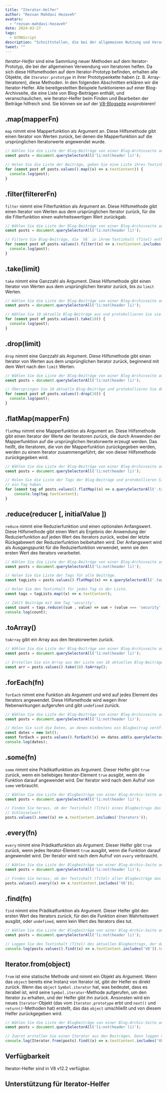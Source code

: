 ```yaml
---
title: "Iterator-Helfer"
author: "Rezvan Mahdavi Hezaveh"
avatars: 
  - "rezvan-mahdavi-hezaveh"
date: 2024-03-27
tags: 
  - ECMAScript
description: "Schnittstellen, die bei der allgemeinen Nutzung und Verarbeitung von Iteratoren helfen."
tweet: ""
---
```


*Iterator-Helfer* sind eine Sammlung neuer Methoden auf dem Iterator-Prototyp, die bei der allgemeinen Verwendung von Iteratoren helfen. Da sich diese Hilfsmethoden auf dem Iterator-Prototyp befinden, erhalten alle Objekte, die `Iterator.prototype` in ihrer Prototypenkette haben (z. B. Array-Iteratoren), diese Methoden. In den folgenden Abschnitten erklären wir die Iterator-Helfer. Alle bereitgestellten Beispiele funktionieren auf einer Blog-Archivseite, die eine Liste von Blog-Beiträgen enthält, und veranschaulichen, wie Iterator-Helfer beim Finden und Bearbeiten der Beiträge hilfreich sind. Sie können sie auf der [V8-Blogseite](https://v8.dev/blog) ausprobieren!

<!--truncate-->

## .map(mapperFn)

`map` nimmt eine Mapperfunktion als Argument an. Diese Hilfsmethode gibt einen Iterator von Werten zurück, bei denen die Mapperfunktion auf die ursprünglichen Iteratorwerte angewendet wurde.

```javascript
// Wählen Sie die Liste der Blog-Beiträge von einer Blog-Archivseite aus.
const posts = document.querySelectorAll('li:not(header li)');

// Holen Sie die Liste der Beiträge, geben Sie eine Liste ihres Textinhalts (Titel) zurück und protokollieren Sie sie.
for (const post of posts.values().map((x) => x.textContent)) {
  console.log(post);
}
```

## .filter(filtererFn)

`filter` nimmt eine Filterfunktion als Argument an. Diese Hilfsmethode gibt einen Iterator von Werten aus dem ursprünglichen Iterator zurück, für die die Filterfunktion einen wahrheitswertigen Wert zurückgab.

```javascript
// Wählen Sie die Liste der Blog-Beiträge von einer Blog-Archivseite aus.
const posts = document.querySelectorAll('li:not(header li)');

// Filtern Sie Blog-Beiträge, die `V8` in ihrem Textinhalt (Titel) enthalten, und protokollieren Sie sie.
for (const post of posts.values().filter((x) => x.textContent.includes('V8'))) {
  console.log(post);
} 
```

## .take(limit)

`take` nimmt eine Ganzzahl als Argument. Diese Hilfsmethode gibt einen Iterator von Werten aus dem ursprünglichen Iterator zurück, bis zu `limit` Werten.

```javascript
// Wählen Sie die Liste der Blog-Beiträge von einer Blog-Archivseite aus.
const posts = document.querySelectorAll('li:not(header li)');

// Wählen Sie 10 aktuelle Blog-Beiträge aus und protokollieren Sie sie.
for (const post of posts.values().take(10)) {
  console.log(post);
}
```

## .drop(limit)

`drop` nimmt eine Ganzzahl als Argument. Diese Hilfsmethode gibt einen Iterator von Werten aus dem ursprünglichen Iterator zurück, beginnend mit dem Wert nach den `limit` Werten.

```javascript
// Wählen Sie die Liste der Blog-Beiträge von einer Blog-Archivseite aus.
const posts = document.querySelectorAll('li:not(header li)');

// Überspringen Sie 10 aktuelle Blog-Beiträge und protokollieren Sie den Rest.
for (const post of posts.values().drop(10)) {
  console.log(post);
}
```

## .flatMap(mapperFn)

`flatMap` nimmt eine Mapperfunktion als Argument an. Diese Hilfsmethode gibt einen Iterator der Werte der Iteratoren zurück, die durch Anwenden der Mapperfunktion auf die ursprünglichen Iteratorwerte erzeugt werden. Das heißt, die Iteratoren, die von der Mapperfunktion zurückgegeben werden, werden zu einem Iterator zusammengeführt, der von dieser Hilfsmethode zurückgegeben wird.

```javascript
// Wählen Sie die Liste der Blog-Beiträge von einer Blog-Archivseite aus.
const posts = document.querySelectorAll('li:not(header li)');

// Holen Sie die Liste der Tags der Blog-Beiträge und protokollieren Sie sie. Jeder Beitrag kann mehr als
// ein Tag haben.
for (const tag of posts.values().flatMap((x) => x.querySelectorAll('.tag').values())) {
    console.log(tag.textContent);
}
```

## .reduce(reducer [, initialValue ])

`reduce` nimmt eine Reduzierfunktion und einen optionalen Anfangswert. Diese Hilfsmethode gibt einen Wert als Ergebnis der Anwendung der Reduzierfunktion auf jeden Wert des Iterators zurück, wobei der letzte Rückgabewert der Reduzierfunktion beibehalten wird. Der Anfangswert wird als Ausgangspunkt für die Reduzierfunktion verwendet, wenn sie den ersten Wert des Iterators verarbeitet.

```javascript
// Wählen Sie die Liste der Blog-Beiträge von einer Blog-Archivseite aus.
const posts = document.querySelectorAll('li:not(header li)');

// Holen Sie die Liste der Tags für alle Beiträge.
const tagLists = posts.values().flatMap((x) => x.querySelectorAll('.tag').values());

// Holen Sie den Textinhalt für jedes Tag in der Liste.
const tags = tagLists.map((x) => x.textContent);

// Zählt Beiträge mit dem Tag 'security'.
const count = tags.reduce((sum , value) => sum + (value === 'security' ? 1 : 0), 0);
console.log(count);
```

## .toArray()

`toArray` gibt ein Array aus den Iteratorwerten zurück.

```javascript
// Wählen Sie die Liste der Blog-Beiträge von einer Blog-Archivseite aus.
const posts = document.querySelectorAll('li:not(header li)');

// Erstellen Sie ein Array aus der Liste von 10 aktuellen Blog-Beiträgen.
const arr = posts.values().take(10).toArray();
```

## .forEach(fn)

`forEach` nimmt eine Funktion als Argument und wird auf jedes Element des Iterators angewendet. Diese Hilfsmethode wird wegen ihrer Nebenwirkungen aufgerufen und gibt `undefined` zurück.

```javascript
// Wählen Sie die Liste der Blog-Beiträge von einer Blog-Archivseite aus.
const posts = document.querySelectorAll('li:not(header li)');

// Holen Sie sich die Daten, an denen mindestens ein Blogbeitrag veröffentlicht wurde, und loggen Sie sie.
const dates = new Set();
const forEach = posts.values().forEach((x) => dates.add(x.querySelector('time')));
console.log(dates);
```

## .some(fn)

`some` nimmt eine Prädikatfunktion als Argument. Dieser Helfer gibt `true` zurück, wenn ein beliebiges Iterator-Element `true` ausgibt, wenn die Funktion darauf angewendet wird. Der Iterator wird nach dem Aufruf von `some` verbraucht.

```javascript
// Wählen Sie die Liste der Blogbeiträge von einer Blog-Archiv-Seite aus.
const posts = document.querySelectorAll('li:not(header li)');

// Finden Sie heraus, ob der Textinhalt (Titel) eines Blogbeitrags das Schlüsselwort `Iterators` enthält.
// Schlüsselwort.
posts.values().some((x) => x.textContent.includes('Iterators'));
```

## .every(fn)

`every` nimmt eine Prädikatfunktion als Argument. Dieser Helfer gibt `true` zurück, wenn jedes Iterator-Element `true` ausgibt, wenn die Funktion darauf angewendet wird. Der Iterator wird nach dem Aufruf von `every` verbraucht.

```javascript
// Wählen Sie die Liste der Blogbeiträge von einer Blog-Archiv-Seite aus.
const posts = document.querySelectorAll('li:not(header li)');

// Finden Sie heraus, ob der Textinhalt (Titel) aller Blogbeiträge das Schlüsselwort `V8` enthält.
posts.values().every((x) => x.textContent.includes('V8'));
```

## .find(fn)

`find` nimmt eine Prädikatfunktion als Argument. Dieser Helfer gibt den ersten Wert des Iterators zurück, für den die Funktion einen Wahrheitswert ausgibt, oder `undefined`, wenn kein Wert des Iterators dies tut.

```javascript
// Wählen Sie die Liste der Blogbeiträge von einer Blog-Archiv-Seite aus.
const posts = document.querySelectorAll('li:not(header li)');

// Loggen Sie den Textinhalt (Titel) des aktuellen Blogbeitrags, der das Schlüsselwort `V8` enthält.
console.log(posts.values().find((x) => x.textContent.includes('V8')).textContent);
```

## Iterator.from(object)

`from` ist eine statische Methode und nimmt ein Objekt als Argument. Wenn das `object` bereits eine Instanz von Iterator ist, gibt der Helfer es direkt zurück. Wenn das `object` `Symbol.iterator` hat, was bedeutet, dass es iterabel ist, wird seine `Symbol.iterator`-Methode aufgerufen, um den Iterator zu erhalten, und der Helfer gibt ihn zurück. Ansonsten wird ein neues `Iterator`-Objekt (das vom `Iterator.prototype` erbt und `next()` und `return()`-Methoden hat) erstellt, das das `object` umschließt und von diesem Helfer zurückgegeben wird.

```javascript
// Wählen Sie die Liste der Blogbeiträge von einer Blog-Archiv-Seite aus.
const posts = document.querySelectorAll('li:not(header li)');

// Zuerst erstellen Sie einen Iterator aus den Beiträgen. Dann loggen Sie den Textinhalt (Titel) des aktuellen Blogbeitrags, der das Schlüsselwort `V8` enthält.
console.log(Iterator.from(posts).find((x) => x.textContent.includes('V8')).textContent);
```

## Verfügbarkeit

Iterator-Helfer sind in V8 v12.2 verfügbar.

## Unterstützung für Iterator-Helfer

<feature-support chrome="122 https://chromestatus.com/feature/5102502917177344"
                 firefox="no https://bugzilla.mozilla.org/show_bug.cgi?id=1568906"
                 safari="no https://bugs.webkit.org/show_bug.cgi?id=248650" 
                 nodejs="no"
                 babel="yes https://github.com/zloirock/core-js#iterator-helpers"></feature-support>
